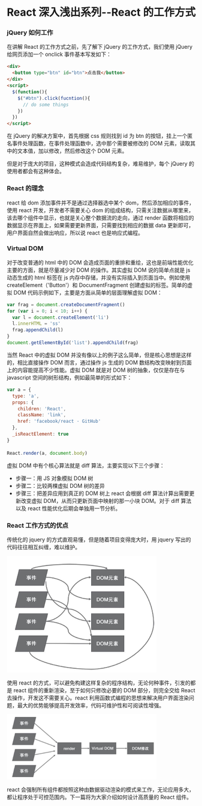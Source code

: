 # React 深入浅出系列--React 的工作方式

### jQuery 如何工作

在讲解 React 的工作方式之前，先了解下 jQuery 的工作方式，我们使用 jQuery 给网页添加一个 onclick 事件基本写发如下：

```html
<div>
  <button type="btn" id="btn">点击我</button>
</div>
<script>
  $(function(){
    $("#btn").click(fucntion(){
      // do some things
    })
  })
</script>
```

在 jQuery 的解决方案中，首先根据 css 规则找到 id 为 btn 的按钮，挂上一个匿名事件处理函数，在事件处理函数中，选中那个需要被修改的 DOM 元素，读取其中的文本值，加以修改，然后修改这个 DOM 元素。

但是对于庞大的项目，这种模式会造成代码结构复杂，难易维护，每个 jQuery 的使用者都会有这种体会。

<!-- more -->

### React 的理念

react 给 dom 添加事件并不是通过选择器选中某个 dom，然后添加相应的事件，使用 react 开发，开发者不需要关心 dom 的组成结构，只需关注数据从哪里来，该去哪个组件中显示，也就是关心整个数据流的走向，通过 render 函数将相应的数据显示在界面上，如果需要更新界面，只需要找到相应的数据 data 更新即可，用户界面自然会做出响应，所以说 react 也是响应式编程。

### Virtual DOM

对于改变普通的 html 中的 DOM 会造成页面的重排和重绘，这也是前端性能优化主要的方面，就是尽量减少对 DOM 的操作。其实虚拟 DOM 说的简单点就是 js 动态生成的 html 标签在 js 内存中存储，并没有实际插入到页面当中。例如使用 createElement（'Button'）和 DocumentFragment 创建虚拟的标签。简单的虚拟 DOM 代码示例如下，主要是方面从简单的层面理解虚拟 DOM：

```javascript
var frag = document.createDocumentFragment()
for (var i = 0; i < 10; i++) {
  var l = document.createElement('li')
  l.innerHTML = 'ss'
  frag.appendChild(l)
}
document.getElementById('list').appendChild(frag)
```

当然 React 中的虚拟 DOM 并没有像以上的例子这么简单，但是核心思想是这样的，相比直接操作 DOM 而言，通过操作 js 生成的 DOM 数结构改变映射到页面上的内容能提高不少性能。虚拟 DOM 就是对 DOM 树的抽象，仅仅是存在与 javascript 空间的树形结构，例如最简单的形式如下：

```javascript
var a = {
  type: 'a',
  props: {
    children: 'React',
    className: 'link',
    href: 'facebook/react · GitHub'
  },
  _isReactElement: true
}

React.render(a, document.body)
```

虚拟 DOM 中有个核心算法就是 diff 算法，主要实现以下三个步骤：

- 步骤一：用 JS 对象模拟 DOM 树
- 步骤二：比较两棵虚拟 DOM 树的差异
- 步骤三：把差异应用到真正的 DOM 树上
  react 会根据 diff 算法计算出需要更新改变虚拟 DOM，从而只更新页面中映射的那一小块 DOM。对于 diff 算法以及 react 性能优化后期会单独用一节分析。

### React 工作方式的优点

传统化的 jquery 的方式直观易懂，但是随着项目变得庞大时，用 jquery 写出的代码往往相互纠缠，难以维护。

<img width="400" src="./assets/2017-06-11/01.jpeg" title="jquery方式造成的纠缠代码结构"/>

使用 react 的方式，可以避免构建这样复杂的程序结构，无论何种事件，引发的都是 react 组件的重新渲染，至于如何只修改必要的 DOM 部分，则完全交给 React 去操作，开发这不需要关心。react 利用函数式编程的思想来解决用户界面渲染问题，最大的优势能够提高开发效率，代码可维护性和可阅读性增强。

<img width="400" src="./assets/2017-06-11/02.jpeg" title="react的程序流程"/>

react 会强制所有组件都按照这种由数据驱动渲染的模式来工作，无论应用多大，都让程序处于可控范围内。下一篇将为大家介绍如何设计高质量的 React 组件。

